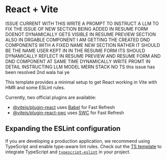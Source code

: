 # React + Vite



ISSUE CURRENT WITH THIS 
WRITE A PROMPT TO INSTRUCT A LLM TO FIX THE ISSUE OF NEW SECTION BEING ADDED IN RESUME FORM DOENOT DYNAMICALLY GETS VISIBLE IN RESUME PREVIEW SECTION ALSO IN DRGABLE COMPONENT I AM GETTING THE CREATED DND COMPONENTS WITH A FIXED NAME NEW SECTION RATHER IT SHOULD BE THE NAME USER KEPT IN IN THE RESUME FORM ITS SHOULD DYNAMICALLY REFLECT IN RESUME PREVIEW AND RESUME FORM AND DND COMPONENT AT SAME TIME DYNAMICALLY WRITE PROMT IN DETAIL INSTRUCTING LLM MODEL MERN STACK NO TS
this issue has been resolved 2nd wala hai ye 


This template provides a minimal setup to get React working in Vite with HMR and some ESLint rules.

Currently, two official plugins are available:

- [@vitejs/plugin-react](https://github.com/vitejs/vite-plugin-react/blob/main/packages/plugin-react/README.md) uses [Babel](https://babeljs.io/) for Fast Refresh
- [@vitejs/plugin-react-swc](https://github.com/vitejs/vite-plugin-react-swc) uses [SWC](https://swc.rs/) for Fast Refresh

## Expanding the ESLint configuration

If you are developing a production application, we recommend using TypeScript and enable type-aware lint rules. Check out the [TS template](https://github.com/vitejs/vite/tree/main/packages/create-vite/template-react-ts) to integrate TypeScript and [`typescript-eslint`](https://typescript-eslint.io) in your project.
